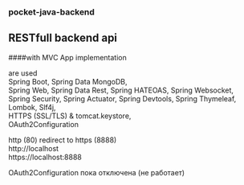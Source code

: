 ### pocket-java-backend

## RESTfull backend api
####with MVC App implementation 

are used 
\
Spring Boot, Spring Data MongoDB, 
\
Spring Web, Spring Data Rest, Spring HATEOAS, Spring Websocket, 
\
Spring Security, Spring Actuator, Spring Devtools, Spring Thymeleaf,
\
Lombok, Slf4j,
\
HTTPS (SSL/TLS) & tomcat.keystore,
\
OAuth2Configuration


http (80) redirect to https (8888)
\
http://localhost
\
https://localhost:8888

OAuth2Configuration пока отключена (не работает)
